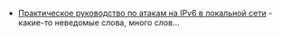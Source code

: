 - [Практическое руководство по атакам на IPv6 в локальной сети](https://habr.com/ru/articles/930526/) - какие-то неведомые слова, много слов...